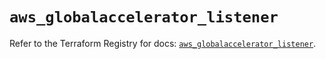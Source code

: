 # `aws_globalaccelerator_listener`

Refer to the Terraform Registry for docs: [`aws_globalaccelerator_listener`](https://registry.terraform.io/providers/hashicorp/aws/6.6.0/docs/resources/globalaccelerator_listener).
